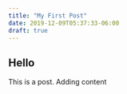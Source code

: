 ```yaml
---
title: "My First Post"
date: 2019-12-09T05:37:33-06:00
draft: true
---
```

## Hello
This is a post.
Adding content
